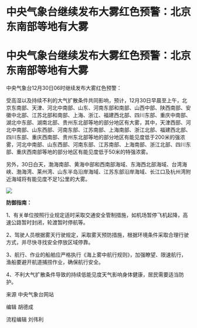 # 中央气象台继续发布大雾红色预警：北京东南部等地有大雾

# 中央气象台继续发布大雾红色预警：北京东南部等地有大雾

中央气象台12月30日06时继续发布大雾红色预警：

受高湿以及持续不利的大气扩散条件共同影响，预计，12月30日早晨至上午，北京东南部、天津、河北中南部、山东、河南东部和南部、山西中部、陕西南部、安徽中北部、江苏北部和南部、上海、浙江、福建西北部、四川东部、重庆中南部、湖北中东部、湖南北部、贵州东北部等地的部分地区有大雾，其中，天津西部、河北中南部、山东西部、河南东部、江苏南部、上海南部、浙江北部、福建西北部、四川东部、重庆西南部、贵州东北部等地的部分地区有能见度低于200米的强浓雾，河北中南部、山东西部、河南东部、江苏南部、上海南部、浙江北部、四川东部、重庆西南部等地的部分地区有能见度低于50米的特强浓雾。

另外，30日白天，渤海南部、黄海中部和西南部海域、东海西北部海域、台湾海峡、渤海湾、莱州湾、山东半岛沿岸海域、江苏东部沿岸海域、长江口及杭州湾附近海域将有能见度不足1公里的大雾。

![](https://inews.gtimg.com/om_bt/Oy7tIoO6xyWXf5eSI5bxl6q-Y5_z4U3SHjt6I3Cfitas0AA/1000)

**防御指南：**

1、有关单位按照行业规定适时采取交通安全管制措施，如机场暂停飞机起降，高速公路暂时封闭，轮渡暂时停航等。

2、驾驶人员根据雾天行驶规定，采取雾天预防措施，根据环境条件采取合理行驶方式，并尽快寻找安全停放区域停靠。

3、航行、作业的船舶应严格执行《海上雾中航行规则》，加强瞭望、限速航行，渔船要避开航道捕捞作业，确保航行安全。

4、不利大气扩散条件导致的持续低能见度天气影响身体健康，居民需要适当防护。

来源 中央气象台网站

编辑 胡德成

流程编辑 刘伟利

